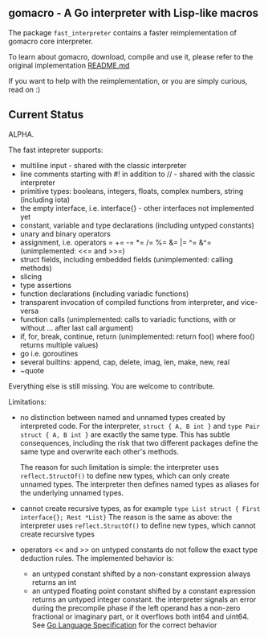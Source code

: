 ## gomacro - A Go interpreter with Lisp-like macros

The package `fast_interpreter` contains a faster reimplementation of gomacro core interpreter.

To learn about gomacro, download, compile and use it, please refer to the original implementation [README.md](../README.md)

If you want to help with the reimplementation, or you are simply curious, read on :)

## Current Status

ALPHA.

The fast intepreter supports:
* multiline input - shared with the classic interpreter
* line comments starting with #! in addition to // - shared with the classic interpreter
* primitive types: booleans, integers, floats, complex numbers, string (including iota)
* the empty interface, i.e. interface{} - other interfaces not implemented yet
* constant, variable and type declarations (including untyped constants)
* unary and binary operators
* assignment, i.e. operators = += -= *= /= %= &= |= ^= &^= (unimplemented: <<= and >>=)
* struct fields, including embedded fields (unimplemented: calling methods)
* slicing
* type assertions
* function declarations (including variadic functions)
* transparent invocation of compiled functions from interpreter, and vice-versa
* function calls (unimplemented: calls to variadic functions, with or without ... after last call argument)
* if, for, break, continue, return (unimplemented: return foo() where foo() returns multiple values)
* go i.e. goroutines
* several builtins: append, cap, delete, imag, len, make, new, real
* ~quote

Everything else is still missing. You are welcome to contribute.

Limitations:
* no distinction between named and unnamed types created by interpreted code.
  For the interpreter, `struct { A, B int }` and `type Pair struct { A, B int }`
  are exactly the same type. This has subtle consequences, including the risk
  that two different packages define the same type and overwrite each other's methods.

  The reason for such limitation is simple: the interpreter uses `reflect.StructOf()`
  to define new types, which can only create unnamed types.
  The interpreter then defines named types as aliases for the underlying unnamed types.

* cannot create recursive types, as for example `type List struct { First interface{}; Rest *List}`
  The reason is the same as above: the interpreter uses `reflect.StructOf()` to define new types,
  which cannot create recursive types

* operators << and >> on untyped constants do not follow the exact type deduction rules.
  The implemented behavior is:
  * an untyped constant shifted by a non-constant expression always returns an int
  * an untyped floating point constant shifted by a constant expression returns an untyped integer constant.
    the interpreter signals an error during the precompile phase
    if the left operand has a non-zero fractional or imaginary part,
    or it overflows both int64 and uint64.
  See [Go Language Specification](https://golang.org/ref/spec#Operators) for the correct behavior

